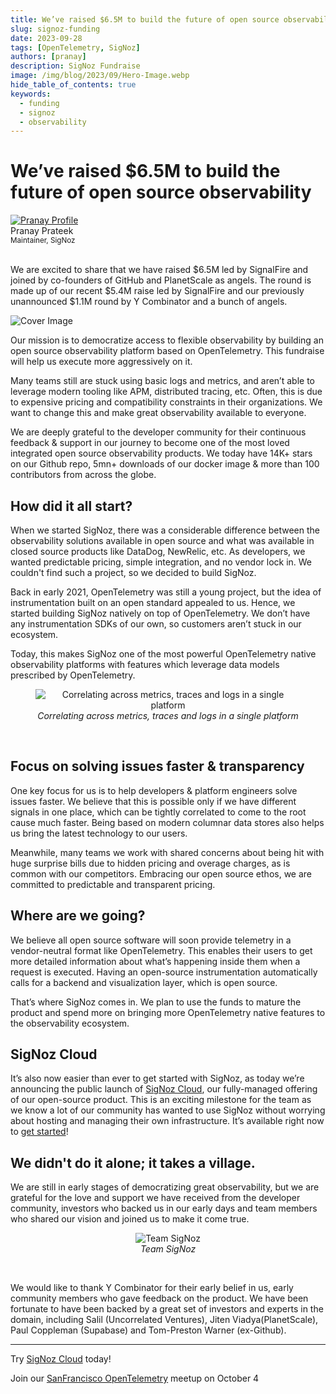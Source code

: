 ```yaml
---
title: We’ve raised $6.5M to build the future of open source observability
slug: signoz-funding
date: 2023-09-28
tags: [OpenTelemetry, SigNoz]
authors: [pranay]
description: SigNoz Fundraise
image: /img/blog/2023/09/Hero-Image.webp
hide_table_of_contents: true
keywords:
  - funding
  - signoz
  - observability
---
```


<head>
  <link rel="canonical" href="https://signoz.io/blog/signoz-funding/"/>
   <meta property="og:image" content="https://signoz.io/img/blog/2023/09/Hero-Image.webp"/>
  <meta name ="twitter:image" content="https://signoz.io/img/blog/2023/09/A-Twitter-HeroImage.webp"/>
</head>

<div className='announcementContainer'>

# We’ve raised $6.5M to build the future of open source observability

<div class="avatar">
  <a
    class="avatar__photo-link avatar__photo avatar__photo--lg"
    href="https://twitter.com/pranay01">
    <img
      alt="Pranay Profile"
      src="/img/authors/pranay_profile_pic.webp" />
  </a>
  <div class="avatar__intro">
    <div class="avatar__name">Pranay Prateek</div>
    <small class="avatar__subtitle">
      Maintainer, SigNoz
    </small>
  </div>
</div>

<br />

We are excited to share that we have raised $6.5M led by SignalFire and joined by co-founders of GitHub and PlanetScale as angels. The round is made up of our recent $5.4M raise led by SignalFire and our previously unannounced $1.1M round by Y Combinator and a bunch of angels.

<!--truncate-->
![Cover Image](/img/blog/2023/09/Hero-Image.webp)


Our mission is to democratize access to flexible observability by building an open source observability platform based on OpenTelemetry. This fundraise will help us execute more aggressively on it. 

Many teams still are stuck using basic logs and metrics, and aren’t able to leverage modern tooling like APM, distributed tracing, etc. Often, this is due to expensive pricing and compatibility constraints in their organizations. We want to change this and make great observability available to everyone.

We are deeply grateful to  the developer community for their continuous feedback & support in our journey to become one of the most loved integrated open source observability products. We today have 14K+ stars on our Github repo, 5mn+ downloads of our docker image & more than 100 contributors from across the globe.


## How did it all start?

When we started SigNoz, there was a considerable difference between the observability solutions available in open source and what was available in closed source products like DataDog, NewRelic, etc. As developers, we wanted predictable pricing, simple integration, and no vendor lock in. We couldn't find such a project, so we decided to build SigNoz. 

Back in early 2021, OpenTelemetry was still a young project, but the idea of instrumentation built on an open standard appealed to us. Hence, we started building SigNoz natively on top of OpenTelemetry. We don’t have any instrumentation SDKs of our own, so customers aren’t stuck in our ecosystem.

Today, this makes SigNoz one of the most powerful OpenTelemetry native observability platforms with features which leverage data models prescribed by OpenTelemetry.


<figure data-zoomable align='center'>
    <img src="/img/blog/2023/09/Product-Image.webp" alt="Correlating across metrics, traces and logs in a single platform"/>
    <figcaption><i>Correlating across metrics, traces and logs in a single platform</i></figcaption>
</figure>

<br />

## Focus on solving issues faster & transparency

One key focus for us is to help developers & platform engineers solve issues faster. We believe that this is possible only if we have different signals in one place, which can be tightly correlated to come to the root cause much faster. Being based on modern columnar data stores also helps us bring the latest technology to our users.

Meanwhile, many teams we work with shared concerns about being hit with huge surprise bills due to hidden pricing and overage charges, as is common with our competitors. Embracing our open source ethos, we are committed to predictable and transparent pricing. 


## Where are we going?

We believe all open source software will soon provide telemetry in a vendor-neutral format like OpenTelemetry. This enables their users to get more detailed information about what’s happening inside them when a request is executed. Having an open-source instrumentation automatically calls for a backend and visualization layer, which is open source. 

That’s where SigNoz comes in. We plan to use the funds to mature the product and spend more on bringing more OpenTelemetry native features to the observability ecosystem.

## SigNoz Cloud

It’s also now easier than ever to get started with SigNoz, as today we’re announcing the public launch of [SigNoz Cloud](https://signoz.io/teams), our fully-managed offering of our open-source product. This is an exciting milestone for the team as we know a lot of our community has wanted to use SigNoz without worrying about hosting and managing their own infrastructure. It’s available right now to [get started](https://signoz.io/teams)!


## We didn't do it alone; it takes a village.

We are still in early stages of democratizing great observability, but we are grateful for the love and support we have received from the developer community, investors who backed us in our early days and team members who shared our vision and joined us to make it come true.

<figure data-zoomable align='center'>
    <img src="/img/blog/2023/09/Team-Photo.webp" alt="Team SigNoz"/>
    <figcaption><i>Team SigNoz</i></figcaption>
</figure>

<br />

We would like to thank Y Combinator for their early belief in us, early community members who gave feedback on the product. We have been fortunate to have been backed by a great set of investors and experts in the domain, including Salil (Uncorrelated Ventures), Jiten Viadya(PlanetScale), Paul Coppleman (Supabase) and Tom-Preston Warner (ex-Github).

---

Try [SigNoz Cloud](https://signoz.io/teams) today!

Join our [SanFrancisco OpenTelemetry](https://lu.ma/lrd71rqh) meetup on October 4

</div>